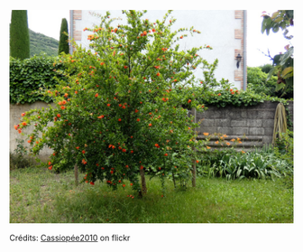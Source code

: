 ![Anaïs](/images/2022-08-10.jpg)

Crédits: [Cassiopée2010](https://www.flickr.com/people/cmoi30/) on flickr